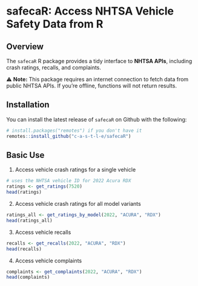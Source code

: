 
<!-- README.md is generated from README.Rmd. Please edit that file -->

# safecaR: Access NHTSA Vehicle Safety Data from R

## Overview

The `safecaR` R package provides a tidy interface to **NHTSA APIs**,
including crash ratings, recalls, and complaints.

⚠️ **Note:** This package requires an internet connection to fetch data
from public NHTSA APIs. If you’re offline, functions will not return
results.

## Installation

You can install the latest release of `safecaR` on Github with the
following:

``` r
# install.packages("remotes") if you don't have it
remotes::install_github("c-a-s-t-l-e/safecaR")
```

## Basic Use

1.  Access vehicle crash ratings for a single vehicle

``` r
# uses the NHTSA vehicle ID for 2022 Acura RDX
ratings <- get_ratings(7520)
head(ratings)
```

2.  Access vehicle crash ratings for all model variants

``` r
ratings_all <- get_ratings_by_model(2022, "ACURA", "RDX")
head(ratings_all)
```

3.  Access vehicle recalls

``` r
recalls <- get_recalls(2022, "ACURA", "RDX")
head(recalls)
```

4.  Access vehicle complaints

``` r
complaints <- get_complaints(2022, "ACURA", "RDX")
head(complaints)
```
